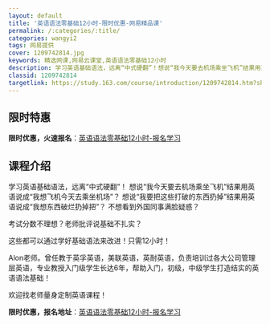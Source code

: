 ```yaml
---
layout: default
title: '英语语法零基础12小时-限时优惠-网易精品课'
permalink: /:categories/:title/
categories: wangyi2
tags: 网易提供
cover: 1209742814.jpg
keywords: 精选网课,网易云课堂,英语语法零基础12小时
description: 学习英语基础语法，远离“中式硬翻”！想说“我今天要去机场乘坐飞机”结果用英语说成“我想飞机今天去乘坐机场”？想说“我要把
classid: 1209742814
targetlink: https://study.163.com/course/introduction/1209742814.htm?share=1&shareId=1025206652&utm_campaign=share&utm_medium=iphoneShare&utm_source=&utm_u=1025206652
---
```


## 限时特惠

**限时优惠，火速报名**：[英语语法零基础12小时-报名学习](https://study.163.com/course/introduction/1209742814.htm?share=1&shareId=1025206652&utm_campaign=share&utm_medium=iphoneShare&utm_source=&utm_u=1025206652)

## 课程介绍

学习英语基础语法，远离“中式硬翻”！ 想说“我今天要去机场乘坐飞机”结果用英语说成“我想飞机今天去乘坐机场”？ 想说“我要把这些打破的东西扔掉”结果用英语说成“我想东西破烂扔掉把”？ 不想看到外国同事满脸疑惑？ 



考试分数不理想？老师批评说基础不扎实？

这些都可以通过学好基础语法来改进！只需12小时！



Alon老师。曾任教于英孚英语，美联英语，英耐英语，负责培训过各大公司管理层英语，专业教授入门级学生长达6年，帮助入门，初级，中级学生打造结实的英语语法基础！



欢迎找老师量身定制英语课程！

**限时优惠，报名地址**：[英语语法零基础12小时-报名学习](https://study.163.com/course/introduction/1209742814.htm?share=1&shareId=1025206652&utm_campaign=share&utm_medium=iphoneShare&utm_source=&utm_u=1025206652)

